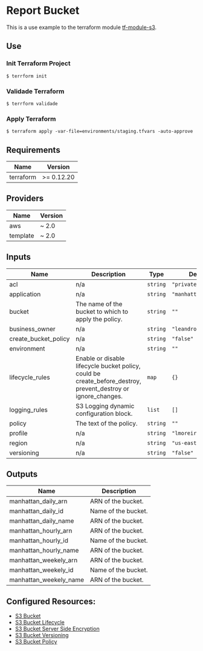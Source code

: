 # Report Bucket
This is a use example to the terraform module [tf-module-s3](https://github.com/leandromoreirati/tf-module-s3).

## Use

### Init Terraform Project
```hcl
$ terrform init
```

### Validade Terraform
```hcl
$ terrform validade
```

### Apply Terraform 
```hcl
$ terraform apply -var-file=environments/staging.tfvars -auto-approve  
```

## Requirements

| Name | Version |
|------|---------|
| terraform | >= 0.12.20 |

## Providers

| Name | Version |
|------|---------|
| aws | ~ 2.0 |
| template | ~ 2.0 |

## Inputs

| Name | Description | Type | Default | Required |
|------|-------------|------|---------|:--------:|
| acl | n/a | `string` | `"private"` | no |
| application | n/a | `string` | `"manhattan"` | no |
| bucket | The name of the bucket to which to apply the policy. | `string` | `""` | no |
| business\_owner | n/a | `string` | `"leandromoreirati"` | no |
| create\_bucket\_policy | n/a | `string` | `"false"` | no |
| environment | n/a | `string` | `""` | no |
| lifecycle\_rules | Enable or disable lifecycle bucket policy, could be create\_before\_destroy, prevent\_destroy or ignore\_changes. | `map` | `{}` | no |
| logging\_rules | S3 Logging dynamic configuration block. | `list` | `[]` | no |
| policy | The text of the policy. | `string` | `""` | no |
| profile | n/a | `string` | `"lmoreira"` | no |
| region | n/a | `string` | `"us-east-1"` | no |
| versioning | n/a | `string` | `"false"` | no |

## Outputs
| Name | Description |
|------|-------------|
| manhattan\_daily\_arn | ARN of the bucket. |
| manhattan\_daily\_id | Name of the bucket. |
| manhattan\_daily\_name | ARN of the bucket. |
| manhattan\_hourly\_arn | ARN of the bucket. |
| manhattan\_hourly\_id | Name of the bucket. |
| manhattan\_hourly\_name | ARN of the bucket. |
| manhattan\_weekely\_arn | ARN of the bucket. |
| manhattan\_weekely\_id | Name of the bucket. |
| manhattan\_weekely\_name | ARN of the bucket. |

## Configured Resources:

* [S3 Bucket](https://www.terraform.io/docs/providers/aws/r/s3_bucket.html)
* [S3 Bucket Lifecycle](https://docs.aws.amazon.com/AmazonS3/latest/userguide/object-lifecycle-mgmt.html)
* [S3 Bucket Server Side Encryption](https://docs.aws.amazon.com/AmazonS3/latest/userguide/serv-side-encryption.html)
* [S3 Bucket Versioning](https://docs.aws.amazon.com/AmazonS3/latest/userguide/Versioning.html)
* [S3 Bucket Policy](https://www.terraform.io/docs/providers/aws/r/s3_bucket_object.html)
